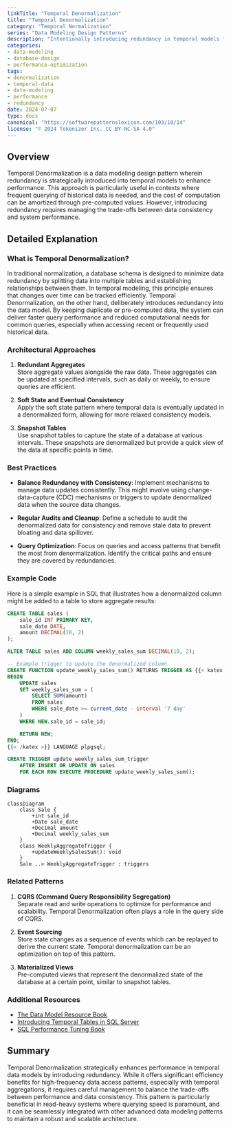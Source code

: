 ```yaml
---
linkTitle: "Temporal Denormalization"
title: "Temporal Denormalization"
category: "Temporal Normalization"
series: "Data Modeling Design Patterns"
description: "Intentionally introducing redundancy in temporal models for performance, while managing the trade-offs."
categories:
- data-modeling
- database-design
- performance-optimization
tags:
- denormalization
- temporal-data
- data-modeling
- performance
- redundancy
date: 2024-07-07
type: docs
canonical: "https://softwarepatternslexicon.com/103/10/14"
license: "© 2024 Tokenizer Inc. CC BY-NC-SA 4.0"
---
```



## Overview

Temporal Denormalization is a data modeling design pattern wherein redundancy is strategically introduced into temporal models to enhance performance. This approach is particularly useful in contexts where frequent querying of historical data is needed, and the cost of computation can be amortized through pre-computed values. However, introducing redundancy requires managing the trade-offs between data consistency and system performance.

## Detailed Explanation

### What is Temporal Denormalization?

In traditional normalization, a database schema is designed to minimize data redundancy by splitting data into multiple tables and establishing relationships between them. In temporal modeling, this principle ensures that changes over time can be tracked efficiently. Temporal Denormalization, on the other hand, deliberately introduces redundancy into the data model. By keeping duplicate or pre-computed data, the system can deliver faster query performance and reduced computational needs for common queries, especially when accessing recent or frequently used historical data.

### Architectural Approaches

1. **Redundant Aggregates**  
   Store aggregate values alongside the raw data. These aggregates can be updated at specified intervals, such as daily or weekly, to ensure queries are efficient.

2. **Soft State and Eventual Consistency**  
   Apply the soft state pattern where temporal data is eventually updated in a denormalized form, allowing for more relaxed consistency models.

3. **Snapshot Tables**  
   Use snapshot tables to capture the state of a database at various intervals. These snapshots are denormalized but provide a quick view of the data at specific points in time.

### Best Practices

- **Balance Redundancy with Consistency**: Implement mechanisms to manage data updates consistently. This might involve using change-data-capture (CDC) mechanisms or triggers to update denormalized data when the source data changes.

- **Regular Audits and Cleanup**: Define a schedule to audit the denormalized data for consistency and remove stale data to prevent bloating and data spillover.

- **Query Optimization**: Focus on queries and access patterns that benefit the most from denormalization. Identify the critical paths and ensure they are covered by redundancies.

### Example Code

Here is a simple example in SQL that illustrates how a denormalized column might be added to a table to store aggregate results:

```sql
CREATE TABLE sales (
    sale_id INT PRIMARY KEY,
    sale_date DATE,
    amount DECIMAL(10, 2)
);

ALTER TABLE sales ADD COLUMN weekly_sales_sum DECIMAL(10, 2);

-- Example trigger to update the denormalized column
CREATE FUNCTION update_weekly_sales_sum() RETURNS TRIGGER AS {{< katex >}}
BEGIN
    UPDATE sales
    SET weekly_sales_sum = (
        SELECT SUM(amount)
        FROM sales
        WHERE sale_date >= current_date - interval '7 day'
    )
    WHERE NEW.sale_id = sale_id;

    RETURN NEW;
END;
{{< /katex >}} LANGUAGE plpgsql;

CREATE TRIGGER update_weekly_sales_sum_trigger
    AFTER INSERT OR UPDATE ON sales
    FOR EACH ROW EXECUTE PROCEDURE update_weekly_sales_sum();
```

### Diagrams

```mermaid
classDiagram
    class Sale {
        +int sale_id
        +Date sale_date
        +Decimal amount
        +Decimal weekly_sales_sum
    }
    class WeeklyAggregateTrigger {
        +updateWeeklySalesSum(): void
    }
    Sale ..> WeeklyAggregateTrigger : triggers
```

### Related Patterns

1. **CQRS (Command Query Responsibility Segregation)**  
   Separate read and write operations to optimize for performance and scalability. Temporal Denormalization often plays a role in the query side of CQRS.

2. **Event Sourcing**  
   Store state changes as a sequence of events which can be replayed to derive the current state. Temporal denormalization can be an optimization on top of this pattern.

3. **Materialized Views**  
   Pre-computed views that represent the denormalized state of the database at a certain point, similar to snapshot tables.

### Additional Resources

- [The Data Model Resource Book](https://www.oreilly.com/library/view/the-data-model/9781118448053/)
- [Introducing Temporal Tables in SQL Server](https://docs.microsoft.com/en-us/sql/relational-databases/tables/temporal-tables)
- [SQL Performance Tuning Book](https://www.oreilly.com/library/view/sql-performance-tuning/9780596005733/)

## Summary

Temporal Denormalization strategically enhances performance in temporal data models by introducing redundancy. While it offers significant efficiency benefits for high-frequency data access patterns, especially with temporal aggregations, it requires careful management to balance the trade-offs between performance and data consistency. This pattern is particularly beneficial in read-heavy systems where querying speed is paramount, and it can be seamlessly integrated with other advanced data modeling patterns to maintain a robust and scalable architecture.
